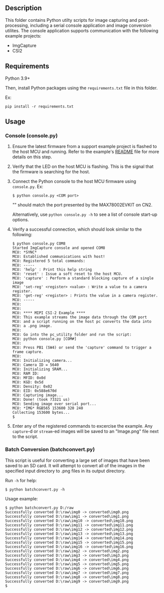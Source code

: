 ## Description

This folder contains Python utilty scripts for image capturing and post-processing, including a serial console application and image conversion utilites.  The console application supports communication with the following example projects:

* ImgCapture
* CSI2

## Requirements

Python 3.9+

Then, install Python packages using the `requirements.txt` file in this folder.

Ex:

```shell
pip install -r requirements.txt
```

## Usage

### Console (console.py)

1. Ensure the latest firmware from a support example project is flashed to the host MCU and running.  Refer to the example's [README](../README.md) file for more details on this step.

2. Verify that the LED on the host MCU is flashing.  This is the signal that the firmware is searching for the host.

3. Connect the Python console to the host MCU firmware using `console.py`.  Ex:

    ```shell
    $ python console.py <COM port>
    ```

    "<COM port>" should match the port presented by the MAX78002EVKIT on CN2.

    Alternatively, use `python console.py -h` to see a list of console start-up options.

4. Verify a successful connection, which should look similar to the following:

    ```shell
    $ python console.py COM8
    Started ImgCapture console and opened COM8
    MCU: *SYNC*
    MCU: Established communications with host!
    MCU: Registered 5 total commands:
    MCU: -----
    MCU: 'help' : Print this help string
    MCU: 'reset' : Issue a soft reset to the host MCU.
    MCU: 'capture' : Perform a standard blocking capture of a single image
    MCU: 'set-reg' <register> <value> : Write a value to a camera register.
    MCU: 'get-reg' <register> : Prints the value in a camera register.
    MCU: -----
    MCU:
    MCU:
    MCU: **** MIPI CSI-2 Example ****
    MCU: This example streams the image data through the COM port
    MCU: and a script running on the host pc converts the data into
    MCU: a .png image.
    MCU:
    MCU: Go into the pc_utility folder and run the script:
    MCU: python console.py [COM#]
    MCU:
    MCU: Press PB1 (SW4) or send the 'capture' command to trigger a frame capture.
    MCU:
    MCU: Initializing camera...
    MCU: Camera ID = 5640
    MCU: Initializing SRAM...
    MCU: RAM ID:
    MCU: MFID: 0x0d
    MCU: KGD: 0x5d
    MCU: Density: 0x02
    MCU: EID: 0x588e670d
    MCU: Capturing image...
    MCU: Done! (took 73321 us)
    MCU: Sending image over serial port...
    MCU: *IMG* RGB565 153600 320 240
    Collecting 153600 bytes...
    $
    ```

5. Enter any of the registered commands to excercise the example.  Any `capture`-d or `stream`-ed images will be saved to an "Image.png" file next to the script.

### Batch Conversion (batchconvert.py)

This script is useful for converting a large set of images that have been saved to an SD card.  It will attempt to convert all of the images in the specified input directory to .png files in its output directory.

Run `-h` for help:

```shell
$ python batchconvert.py -h
```

Usage example:

```shell
$ python batchconvert.py D:/raw
Successfully converted D:\raw\img0 -> converted\img0.png
Successfully converted D:\raw\img1 -> converted\img1.png
Successfully converted D:\raw\img10 -> converted\img10.png
Successfully converted D:\raw\img11 -> converted\img11.png
Successfully converted D:\raw\img12 -> converted\img12.png
Successfully converted D:\raw\img13 -> converted\img13.png
Successfully converted D:\raw\img14 -> converted\img14.png
Successfully converted D:\raw\img15 -> converted\img15.png
Successfully converted D:\raw\img16 -> converted\img16.png
Successfully converted D:\raw\img2 -> converted\img2.png
Successfully converted D:\raw\img3 -> converted\img3.png
Successfully converted D:\raw\img4 -> converted\img4.png
Successfully converted D:\raw\img5 -> converted\img5.png
Successfully converted D:\raw\img6 -> converted\img6.png
Successfully converted D:\raw\img7 -> converted\img7.png
Successfully converted D:\raw\img8 -> converted\img8.png
Successfully converted D:\raw\img9 -> converted\img9.png
$ 
```
